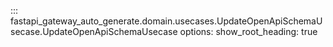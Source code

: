 ::: fastapi_gateway_auto_generate.domain.usecases.UpdateOpenApiSchemaUsecase.UpdateOpenApiSchemaUsecase
    options:
        show_root_heading: true